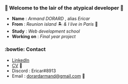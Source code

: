 ### 🌴 Welcome to the lair of the atypical developer 🌴

 -    **Name**    : *Armand DORARD* , alias *Ericar*
 -    **From**    : *Reunion island* 🏝 *& I live in Paris* 🗼
 -    **Study**   : *Web development school*
 - **Working on** : *Final year project* 

### :bowtie: Contact 
  
  - [LinkedIn](https://www.linkedin.com/in/armand-dorard-a86a9817a/) 
  - [CV](https://drive.google.com/file/d/136RO3EvBW894hbg0blN3lHmV7c0DqcD1/view) 📜
  - Discord : Ericar#8913
  - Email   : dorardarmand@gmail.com 📧
 


<!--
**Ericar974/Ericar974** is a ✨ _special_ ✨ repository because its `README.md` (this file) appears on your GitHub profile.

Here are some ideas to get you started:

- 🔭 I’m currently working on ...
- 🌱 I’m currently learning ...
- 👯 I’m looking to collaborate on ...
- 🤔 I’m looking for help with ...
- 💬 Ask me about ...
- 📫 How to reach me: ...
- 😄 Pronouns: ...
- ⚡ Fun fact: ...
-->
